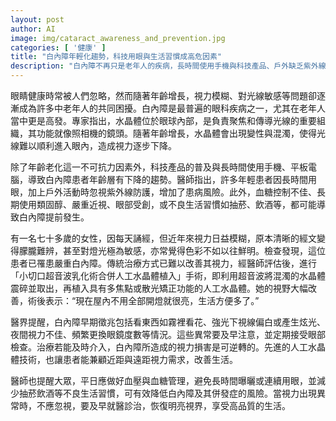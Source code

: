 ```yaml
---
layout: post
author: AI
image: img/cataract_awareness_and_prevention.jpg
categories: [ '健康' ]
title: "白內障年輕化趨勢，科技用眼與生活習慣成高危因素"  
description: "白內障不再只是老年人的疾病，長時間使用手機與科技產品、戶外缺乏紫外線防護、慢性病及不良生活習慣都加速水晶體混濁。專家提醒及早注意視力變化，利用現代超音波手術與人工水晶體技術，有機會恢復清晰視界，提升生活品質。"
---
```

眼睛健康時常被人們忽略，然而隨著年齡增長，視力模糊、對光線敏感等問題卻逐漸成為許多中老年人的共同困擾。白內障是最普遍的眼科疾病之一，尤其在老年人當中更是高發。專家指出，水晶體位於眼球內部，是負責聚焦和傳導光線的重要組織，其功能就像照相機的鏡頭。隨著年齡增長，水晶體會出現變性與混濁，使得光線難以順利進入眼內，造成視力逐步下降。

除了年齡老化這一不可抗力因素外，科技產品的普及與長時間使用手機、平板電腦，導致白內障患者年齡層有下降的趨勢。醫師指出，許多年輕患者因長時間用眼，加上戶外活動時忽視紫外線防護，增加了患病風險。此外，血糖控制不佳、長期使用類固醇、嚴重近視、眼部受創，或不良生活習慣如抽菸、飲酒等，都可能導致白內障提前發生。

有一名七十多歲的女性，因每天誦經，但近年來視力日益模糊，原本清晰的經文變得朦朧難辨，甚至對燈光極為敏感，亦常覺得色彩不如以往鮮明。檢查發現，這位患者已罹患嚴重白內障。傳統治療方式已難以改善其視力，經醫師評估後，進行「小切口超音波乳化術合併人工水晶體植入」手術，即利用超音波將混濁的水晶體震碎並取出，再植入具有多焦點或散光矯正功能的人工水晶體。她的視野大幅改善，術後表示：“現在屋內不用全部開燈就很亮，生活方便多了。”

醫界提醒，白內障早期徵兆包括看東西如霧裡看花、強光下視線偏白或產生炫光、夜間視力不佳、頻繁更換眼鏡度數等情況。這些異常要及早注意，並定期接受眼部檢查。治療若能及時介入，白內障所造成的視力損害是可逆轉的。先進的人工水晶體技術，也讓患者能兼顧近距與遠距視力需求，改善生活。

醫師也提醒大眾，平日應做好血壓與血糖管理，避免長時間曝曬或連續用眼，並減少抽菸飲酒等不良生活習慣，可有效降低白內障及其併發症的風險。當視力出現異常時，不應忽視，要及早就醫診治，恢復明亮視界，享受高品質的生活。